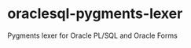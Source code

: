 oraclesql-pygments-lexer
========================

Pygments lexer for Oracle PL/SQL and Oracle Forms
